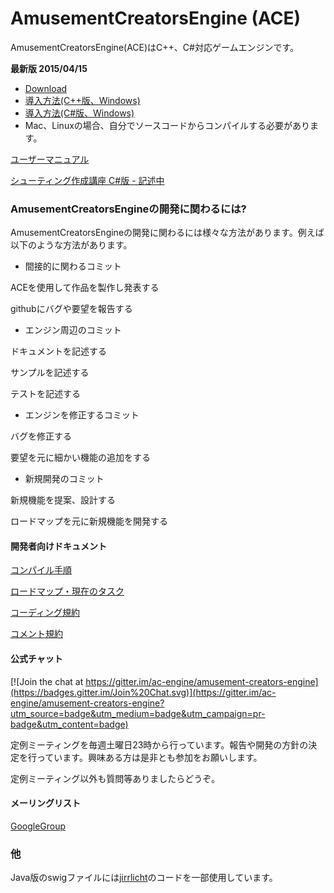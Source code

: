 ﻿AmusementCreatorsEngine (ACE)
=========================

AmusementCreatorsEngine(ACE)はC++、C#対応ゲームエンジンです。

**最新版 2015/04/15**

* [Download](https://drive.google.com/folderview?id=0B1gZCvEfcQAiMjhaU1VZOVRTUWM&usp=sharing)
* [導入方法(C++版、Windows)](Document/HowToIntroduce/Windows_CPP.md)
* [導入方法(C#版、Windows)](Document/HowToIntroduce/Windows_CS.md)
* Mac、Linuxの場合、自分でソースコードからコンパイルする必要があります。

[ユーザーマニュアル](Document/Index.md)

[シューティング作成講座 C#版 - 記述中](https://github.com/ac-engine/STGLecture/blob/master/Document/cs/Index.md)

### AmusementCreatorsEngineの開発に関わるには?

AmusementCreatorsEngineの開発に関わるには様々な方法があります。例えば以下のような方法があります。

* 間接的に関わるコミット

ACEを使用して作品を製作し発表する

githubにバグや要望を報告する

* エンジン周辺のコミット

ドキュメントを記述する

サンプルを記述する

テストを記述する

* エンジンを修正するコミット

バグを修正する

要望を元に細かい機能の追加をする

* 新規開発のコミット

新規機能を提案、設計する

ロードマップを元に新規機能を開発する

#### 開発者向けドキュメント

[コンパイル手順](Document/HowToCompile/HowToCompile.md)

[ロードマップ・現在のタスク](Document/Development/Task.md)

[コーディング規約](Document/Development/CodingRule.md)

[コメント規約](./Document/Development/CommentRule.md)

#### 公式チャット

[![Join the chat at https://gitter.im/ac-engine/amusement-creators-engine](https://badges.gitter.im/Join%20Chat.svg)](https://gitter.im/ac-engine/amusement-creators-engine?utm_source=badge&utm_medium=badge&utm_campaign=pr-badge&utm_content=badge)

定例ミーティングを毎週土曜日23時から行っています。報告や開発の方針の決定を行っています。興味ある方は是非とも参加をお願いします。

定例ミーティング以外も質問等ありましたらどうぞ。

#### メーリングリスト

[GoogleGroup](https://groups.google.com/forum/#!forum/amusementcreatorsengine)

### 他
Java版のswigファイルには[jirrlicht](https://code.google.com/p/jirrlicht/)のコードを一部使用しています。
